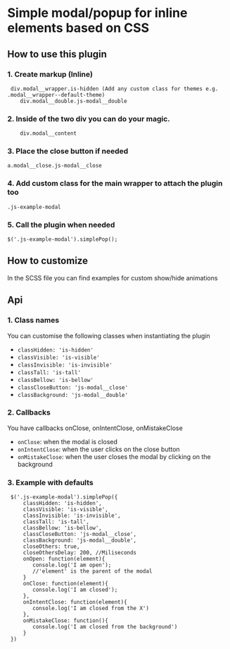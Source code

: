 # Simple modal/popup for inline elements based on CSS


## How to use this plugin

### 1. Create markup (Inline)

```
 div.modal__wrapper.is-hidden (Add any custom class for themes e.g. .modal__wrapper--default-theme)
 	div.modal__double.js-modal__double
```

### 2. Inside of the two div you can do your magic.
```
	div.modal__content
```

### 3. Place the close button if needed

```
a.modal__close.js-modal__close
```


### 4. Add custom class for the main wrapper to attach the plugin too

```
.js-example-modal
```

### 5. Call the plugin when needed

```
$('.js-example-modal').simplePop();
```

## How to customize
In the SCSS file you can find examples for custom show/hide animations

## Api

### 1. Class names
You can customise the following classes when instantiating the plugin
 * 	`classHidden: 'is-hidden'`
 * 	`classVisible: 'is-visible'`
 * 	`classInvisible: 'is-invisible'`
 * 	`classTall: 'is-tall'`
 * 	`classBellow: 'is-bellow'`
 * 	`classCloseButton: 'js-modal__close'`
 * 	`classBackground: 'js-modal__double'`
 
 
### 2. Callbacks

You have callbacks onClose, onIntentClose, onMistakeClose
 * 	`onClose`: when the modal is closed
 * 	`onIntentClose`: when the user clicks on the close button
 * 	`onMistakeClose`: when the user closes the modal by clicking on the background
 
### 3. Example with defaults
```
 $('.js-example-modal').simplePop({
	 classHidden: 'is-hidden',
	 classVisible: 'is-visible',
	 classInvisible: 'is-invisible',
	 classTall: 'is-tall',
	 classBellow: 'is-bellow',
	 classCloseButton: 'js-modal__close',
	 classBackground: 'js-modal__double',
	 closeOthers: true,
	 closeOthersDelay: 200, //Miliseconds
	 onOpen: function(element){
		console.log('I am open');
		//'element' is the parent of the modal
	 }
	 onClose: function(element){
		console.log('I am closed');
	 },
	 onIntentClose: function(element){
		console.log('I am closed from the X')
	 },
	 onMistakeClose: function(){
		console.log('I am closed from the background')
	 }
 })
```